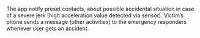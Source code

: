 The app notify preset contacts, about possible accidental situation in case of a severe jerk (high acceleration value detected via sensor). Victim’s phone sends a message (other activities) to the emergency responders whenever user gets an accident.